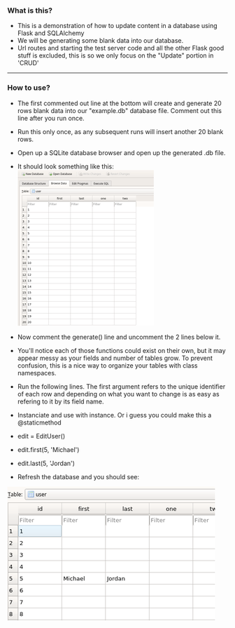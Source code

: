 ### What is this?
* This is a demonstration of how to update content in a database using Flask and SQLAlchemy
* We will be generating some blank data into our database.
* Url routes and starting the test server code and all the other Flask good stuff is excluded, this is so we only focus on the "Update" portion in 'CRUD'  
___
### How to use?
* The first commented out line at the bottom will create and generate 20 rows blank data into our "example.db" database file. Comment out this line after you run once.
* Run this only once, as any subsequent runs will insert another 20 blank rows.
* Open up a SQLite database browser and open up the generated .db file.
* It should look something like this:
![](image1.png)

* Now comment the generate() line and uncomment the 2 lines below it.
* You'll notice each of those functions could exist on their own, but it may appear messy as your fields and number of tables grow. To prevent confusion, this is a nice way to organize your tables with class namespaces.
* Run the following lines. The first argument refers to the unique identifier of each row and depending on what you want to change is as easy as refering to it by its field name.

* Instanciate and use with instance. Or i guess you could make this a @staticmethod
* edit = EditUser()
* edit.first(5, 'Michael')
* edit.last(5, 'Jordan')
* Refresh the database and you should see:

![](image2.png)





